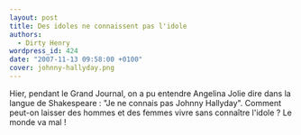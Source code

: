 ```yaml
---
layout: post
title: Des idoles ne connaissent pas l'idole
authors:
  - Dirty Henry
wordpress_id: 424
date: "2007-11-13 09:58:00 +0100"
cover: johnny-hallyday.png
---
```


Hier, pendant le Grand Journal, on a pu entendre Angelina Jolie dire dans la
langue de Shakespeare : "Je ne connais pas Johnny Hallyday". Comment peut-on
laisser des hommes et des femmes vivre sans connaître l'idole ? Le monde va mal
!
